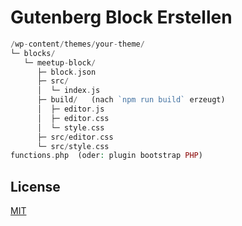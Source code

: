 # Gutenberg Block Erstellen

```php
/wp-content/themes/your-theme/
└─ blocks/
   └─ meetup-block/
      ├─ block.json
      ├─ src/
      │  └─ index.js
      ├─ build/   (nach `npm run build` erzeugt)
      │  ├─ editor.js
      │  ├─ editor.css
      │  └─ style.css
      ├─ src/editor.css
      └─ src/style.css
functions.php  (oder: plugin bootstrap PHP)

```

## License

[MIT](https://choosealicense.com/licenses/mit/)
